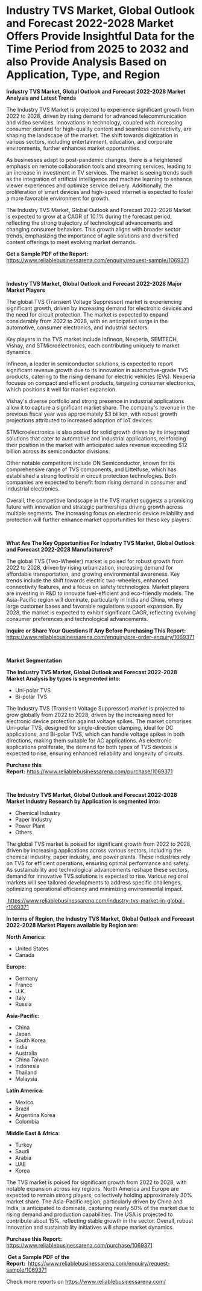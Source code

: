 <p><h1>Industry TVS Market, Global Outlook and Forecast 2022-2028 Market Offers Provide Insightful Data for the Time Period from 2025 to 2032 and also Provide Analysis Based on Application, Type, and Region</h1></p><p><strong>Industry TVS Market, Global Outlook and Forecast 2022-2028 Market Analysis and Latest Trends</strong></p>
<p><p>The Industry TVS Market is projected to experience significant growth from 2022 to 2028, driven by rising demand for advanced telecommunication and video services. Innovations in technology, coupled with increasing consumer demand for high-quality content and seamless connectivity, are shaping the landscape of the market. The shift towards digitization in various sectors, including entertainment, education, and corporate environments, further enhances market opportunities.</p><p>As businesses adapt to post-pandemic changes, there is a heightened emphasis on remote collaboration tools and streaming services, leading to an increase in investment in TV services. The market is seeing trends such as the integration of artificial intelligence and machine learning to enhance viewer experiences and optimize service delivery. Additionally, the proliferation of smart devices and high-speed internet is expected to foster a more favorable environment for growth.</p><p>The Industry TVS Market, Global Outlook and Forecast 2022-2028 Market is expected to grow at a CAGR of 10.1% during the forecast period, reflecting the strong trajectory of technological advancements and changing consumer behaviors. This growth aligns with broader sector trends, emphasizing the importance of agile solutions and diversified content offerings to meet evolving market demands.</p></p>
<p><strong>Get a Sample PDF of the Report:&nbsp;</strong> <a href="https://www.reliablebusinessarena.com/enquiry/request-sample/1069371?utm_campaign=3118&utm_medium=2&utm_source=Github&utm_content=ia&utm_term=21032025&utm_id=industry-tvs-market-global-outlook-and-forecast-2022-2028">https://www.reliablebusinessarena.com/enquiry/request-sample/1069371</a></p>
<p>&nbsp;</p>
<p><strong>Industry TVS Market, Global Outlook and Forecast 2022-2028 Major Market Players</strong></p>
<p><p>The global TVS (Transient Voltage Suppressor) market is experiencing significant growth, driven by increasing demand for electronic devices and the need for circuit protection. The market is expected to expand considerably from 2022 to 2028, with an anticipated surge in the automotive, consumer electronics, and industrial sectors.</p><p>Key players in the TVS market include Infineon, Nexperia, SEMTECH, Vishay, and STMicroelectronics, each contributing uniquely to market dynamics. </p><p>Infineon, a leader in semiconductor solutions, is expected to report significant revenue growth due to its innovation in automotive-grade TVS products, catering to the rising demand for electric vehicles (EVs). Nexperia focuses on compact and efficient products, targeting consumer electronics, which positions it well for market expansion.</p><p>Vishay's diverse portfolio and strong presence in industrial applications allow it to capture a significant market share. The company's revenue in the previous fiscal year was approximately $3 billion, with robust growth projections attributed to increased adoption of IoT devices.</p><p>STMicroelectronics is also poised for solid growth driven by its integrated solutions that cater to automotive and industrial applications, reinforcing their position in the market with anticipated sales revenue exceeding $12 billion across its semiconductor divisions.</p><p>Other notable competitors include ON Semiconductor, known for its comprehensive range of TVS components, and Littelfuse, which has established a strong foothold in circuit protection technologies. Both companies are expected to benefit from rising demand in consumer and industrial electronics.</p><p>Overall, the competitive landscape in the TVS market suggests a promising future with innovation and strategic partnerships driving growth across multiple segments. The increasing focus on electronic device reliability and protection will further enhance market opportunities for these key players.</p></p>
<p>&nbsp;</p>
<p><strong>What Are The Key Opportunities For Industry TVS Market, Global Outlook and Forecast 2022-2028 Manufacturers?</strong></p>
<p><p>The global TVS (Two-Wheeler) market is poised for robust growth from 2022 to 2028, driven by rising urbanization, increasing demand for affordable transportation, and growing environmental awareness. Key trends include the shift towards electric two-wheelers, enhanced connectivity features, and a focus on safety technologies. Market players are investing in R&D to innovate fuel-efficient and eco-friendly models. The Asia-Pacific region will dominate, particularly in India and China, where large customer bases and favorable regulations support expansion. By 2028, the market is expected to exhibit significant CAGR, reflecting evolving consumer preferences and technological advancements.</p></p>
<p><strong>Inquire or Share Your Questions If Any Before Purchasing This Report:</strong> <a href="https://www.reliablebusinessarena.com/enquiry/pre-order-enquiry/1069371?utm_campaign=3118&utm_medium=2&utm_source=Github&utm_content=ia&utm_term=21032025&utm_id=industry-tvs-market-global-outlook-and-forecast-2022-2028">https://www.reliablebusinessarena.com/enquiry/pre-order-enquiry/1069371</a></p>
<p>&nbsp;</p>
<p><strong>Market Segmentation</strong></p>
<p><strong>The Industry TVS Market, Global Outlook and Forecast 2022-2028 Market Analysis by types is segmented into:</strong></p>
<p><ul><li>Uni-polar TVS</li><li>Bi-polar TVS</li></ul></p>
<p><p>The Industry TVS (Transient Voltage Suppressor) market is projected to grow globally from 2022 to 2028, driven by the increasing need for electronic device protection against voltage spikes. The market comprises Uni-polar TVS, designed for single-direction clamping, ideal for DC applications, and Bi-polar TVS, which can handle voltage spikes in both directions, making them suitable for AC applications. As electronic applications proliferate, the demand for both types of TVS devices is expected to rise, ensuring enhanced reliability and longevity of circuits.</p></p>
<p><strong>Purchase this Report:&nbsp;</strong><a href="https://www.reliablebusinessarena.com/purchase/1069371?utm_campaign=3118&utm_medium=2&utm_source=Github&utm_content=ia&utm_term=21032025&utm_id=industry-tvs-market-global-outlook-and-forecast-2022-2028">https://www.reliablebusinessarena.com/purchase/1069371</a></p>
<p>&nbsp;</p>
<p><strong>The Industry TVS Market, Global Outlook and Forecast 2022-2028 Market Industry Research by Application is segmented into:</strong></p>
<p><ul><li>Chemical Industry</li><li>Paper Industry</li><li>Power Plant</li><li>Others</li></ul></p>
<p><p>The global TVS market is poised for significant growth from 2022 to 2028, driven by increasing applications across various sectors, including the chemical industry, paper industry, and power plants. These industries rely on TVS for efficient operations, ensuring optimal performance and safety. As sustainability and technological advancements reshape these sectors, demand for innovative TVS solutions is expected to rise. Various regional markets will see tailored developments to address specific challenges, optimizing operational efficiency and minimizing environmental impact.</p></p>
<p><a href="https://www.reliablebusinessarena.com/industry-tvs-market-in-global-r1069371?utm_campaign=3118&utm_medium=2&utm_source=Github&utm_content=ia&utm_term=21032025&utm_id=industry-tvs-market-global-outlook-and-forecast-2022-2028">&nbsp;https://www.reliablebusinessarena.com/industry-tvs-market-in-global-r1069371</a></p>
<p><strong>In terms of Region, the Industry TVS Market, Global Outlook and Forecast 2022-2028 Market Players available by Region are:</strong></p>
<p>
    <p> <strong> North America: </strong>
        <ul>
            <li>United States</li>
            <li>Canada</li>
        </ul>
        </p> 
    <p> <strong> Europe: </strong>
        <ul>
            <li>Germany</li>
            <li>France</li>
            <li>U.K.</li>
            <li>Italy</li>
            <li>Russia</li>
        </ul>
        </p> 
    <p> <strong> Asia-Pacific: </strong>
        <ul>
            <li>China</li>
            <li>Japan</li>
            <li>South Korea</li>
            <li>India</li>
            <li>Australia</li>
            <li>China Taiwan</li>
            <li>Indonesia</li>
            <li>Thailand</li>
            <li>Malaysia</li>
        </ul>
        </p> 
    <p> <strong> Latin America: </strong>
        <ul>
            <li>Mexico</li>
            <li>Brazil</li>
            <li>Argentina Korea</li>
            <li>Colombia</li>
        </ul>
        </p> 
    <p> <strong> Middle East & Africa: </strong>
        <ul>
            <li>Turkey</li>
            <li>Saudi</li>
            <li>Arabia</li>
            <li>UAE</li>
            <li>Korea</li>
        </ul>
    </p>
    </p>
<p><p>The TVS market is poised for significant growth from 2022 to 2028, with notable expansion across key regions. North America and Europe are expected to remain strong players, collectively holding approximately 30% market share. The Asia-Pacific region, particularly driven by China and India, is anticipated to dominate, capturing nearly 50% of the market due to rising demand and production capabilities. The USA is projected to contribute about 15%, reflecting stable growth in the sector. Overall, robust innovation and sustainability initiatives will shape market dynamics.</p></p>
<p><strong>Purchase this Report: </strong><a href="https://www.reliablebusinessarena.com/purchase/1069371?utm_campaign=3118&utm_medium=2&utm_source=Github&utm_content=ia&utm_term=21032025&utm_id=industry-tvs-market-global-outlook-and-forecast-2022-2028">https://www.reliablebusinessarena.com/purchase/1069371</a></p>
<p>&nbsp;<strong>Get a Sample PDF of the Report:&nbsp;&nbsp;</strong><a href="https://www.reliablebusinessarena.com/enquiry/request-sample/1069371?utm_campaign=3118&utm_medium=2&utm_source=Github&utm_content=ia&utm_term=21032025&utm_id=industry-tvs-market-global-outlook-and-forecast-2022-2028">https://www.reliablebusinessarena.com/enquiry/request-sample/1069371</a></p>
<p><strong></strong></p>
<p>Check more reports on <a href="https://www.reliablebusinessarena.com/?utm_campaign=3118&utm_medium=2&utm_source=Github&utm_content=ia&utm_term=21032025&utm_id=industry-tvs-market-global-outlook-and-forecast-2022-2028">https://www.reliablebusinessarena.com/</a></p>